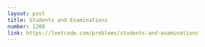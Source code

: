 ```yaml
---
layout: post
title: Students and Examinations
number: 1280
link: https://leetcode.com/problems/students-and-examinations
---
```

